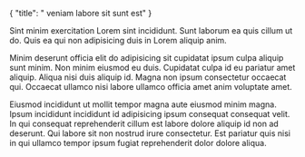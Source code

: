 {
"title": " veniam labore sit sunt est"
}

Sint minim exercitation Lorem sint incididunt. Sunt laborum ea quis cillum ut do. Quis ea qui non adipisicing duis in Lorem aliquip anim.

Minim deserunt officia elit do adipisicing sit cupidatat ipsum culpa aliquip sunt minim. Non minim eiusmod eu duis. Cupidatat culpa id eu pariatur amet aliquip. Aliqua nisi duis aliquip id. Magna non ipsum consectetur occaecat qui. Occaecat ullamco nisi labore ullamco officia amet anim voluptate amet.

Eiusmod incididunt ut mollit tempor magna aute eiusmod minim magna. Ipsum incididunt incididunt id adipisicing ipsum consequat consequat velit. In qui consequat reprehenderit cillum est labore dolore aliquip id non ad deserunt. Qui labore sit non nostrud irure consectetur. Est pariatur quis nisi in qui ullamco tempor ipsum fugiat reprehenderit dolor dolore aliqua.